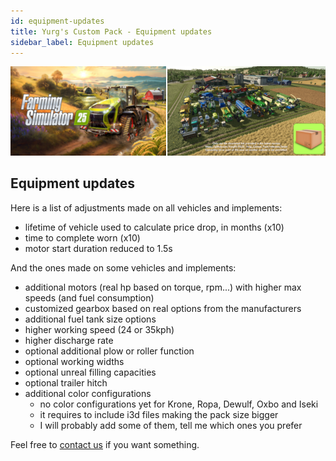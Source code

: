 ```yaml
---
id: equipment-updates
title: Yurg's Custom Pack - Equipment updates 
sidebar_label: Equipment updates
---
```

[![](modHeader.png)](modScreen.png)
## Equipment updates

Here is a list of adjustments made on all vehicles and implements:
- lifetime of vehicle used to calculate price drop, in months (x10)
- time to complete worn (x10)
- motor start duration reduced to 1.5s

And the ones made on some vehicles and implements:
- additional motors (real hp based on torque, rpm...) with higher max speeds (and fuel consumption)
- customized gearbox based on real options from the manufacturers
- additional fuel tank size options
- higher working speed (24 or 35kph)
- higher discharge rate
- optional additional plow or roller function
- optional working widths
- optional unreal filling capacities
- optional trailer hitch
- additional color configurations
  - no color configurations yet for Krone, Ropa, Dewulf, Oxbo and Iseki
  - it requires to include i3d files making the pack size bigger
  - I will probably add some of them, tell me which ones you prefer

Feel free to [contact us](SUPPORT.md) if you want something.
